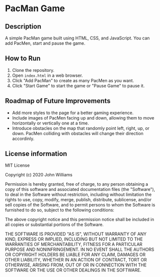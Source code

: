# PacMan Game

## Description
A simple PacMan game built using HTML, CSS, and JavaScript. You can add PacMen, start and pause the game.

## How to Run
1. Clone the repository.
2. Open `index.html` in a web browser.
3. Click "Add PacMan" to create as many PacMen as you want.
4. Click "Start Game" to start the game or "Pause Game" to pause it.

## Roadmap of Future Improvements
- Add more styles to the page for a better gaming experience.
- Include images of PacMen facing up and down, allowing them to move horizontally or vertically one at a time.
- Introduce obstacles on the map that randomly point left, right, up, or down. PacMen colliding with obstacles will change their direction accordinly.

## License information
MIT License

Copyright (c) 2020 John Williams

Permission is hereby granted, free of charge, to any person obtaining a copy
of this software and associated documentation files (the "Software"), to deal
in the Software without restriction, including without limitation the rights
to use, copy, modify, merge, publish, distribute, sublicense, and/or sell
copies of the Software, and to permit persons to whom the Software is
furnished to do so, subject to the following conditions:

The above copyright notice and this permission notice shall be included in all
copies or substantial portions of the Software.

THE SOFTWARE IS PROVIDED "AS IS", WITHOUT WARRANTY OF ANY KIND, EXPRESS OR
IMPLIED, INCLUDING BUT NOT LIMITED TO THE WARRANTIES OF MERCHANTABILITY,
FITNESS FOR A PARTICULAR PURPOSE AND NONINFRINGEMENT. IN NO EVENT SHALL THE
AUTHORS OR COPYRIGHT HOLDERS BE LIABLE FOR ANY CLAIM, DAMAGES OR OTHER
LIABILITY, WHETHER IN AN ACTION OF CONTRACT, TORT OR OTHERWISE, ARISING FROM,
OUT OF OR IN CONNECTION WITH THE SOFTWARE OR THE USE OR OTHER DEALINGS IN THE
SOFTWARE.